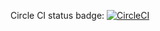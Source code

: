 Circle CI status badge: [![CircleCI](https://dl.circleci.com/status-badge/img/gh/martinvhl/mvsoft_entertainment_webapp/tree/master.svg?style=svg)](https://dl.circleci.com/status-badge/redirect/gh/martinvhl/mvsoft_entertainment_webapp/tree/master)